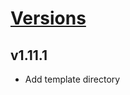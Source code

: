 # [Versions](https://github.com/Tracktor/eslint-config-react-tracktor/releases)

## v1.11.1
- Add template directory

